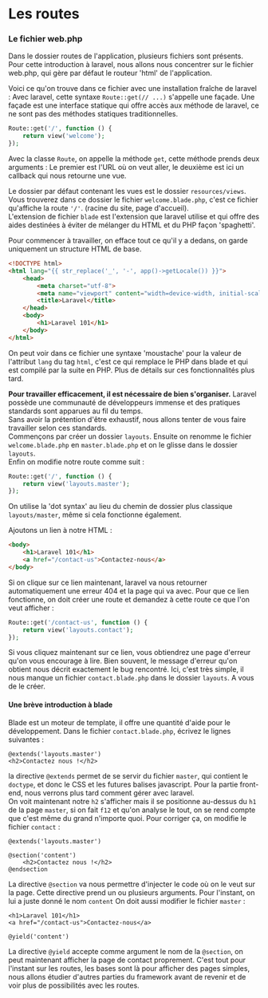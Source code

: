 # Les routes

### Le fichier web.php
Dans le dossier routes de l'application, plusieurs fichiers sont présents.  
Pour cette introduction à laravel, nous allons nous concentrer sur le fichier web.php, qui gère par défaut le routeur 'html' de l'application. 

Voici ce qu'on trouve dans ce fichier avec une installation fraîche de laravel :
Avec laravel, cette syntaxe `Route::get(// ...)` s'appelle une façade. Une façade est une interface statique qui offre accès aux méthode de laravel, ce ne sont pas des méthodes statiques traditionnelles.
```php
Route::get('/', function () {
    return view('welcome');
});
```
Avec la classe `Route`, on appelle la méthode `get`, cette méthode prends deux arguments :
Le premier est l'URL où on veut aller, le deuxième est ici un callback qui nous retourne une vue.

Le dossier par défaut contenant les vues est le dossier `resources/views`.   
Vous trouverez dans ce dossier le fichier `welcome.blade.php`, c'est ce fichier qu'affiche la route `'/'`. (racine du site, page d'accueil).  
L'extension de fichier `blade` est l'extension que laravel utilise et qui offre des aides destinées à éviter de mélanger du HTML et du PHP façon 'spaghetti'.  

Pour commencer à travailler, on efface tout ce qu'il y a dedans, on garde uniquement un structure HTML de base.
```html
<!DOCTYPE html>
<html lang="{{ str_replace('_', '-', app()->getLocale()) }}">
    <head>
        <meta charset="utf-8">
        <meta name="viewport" content="width=device-width, initial-scale=1">
        <title>Laravel</title>
    </head>
    <body>
        <h1>Laravel 101</h1>
    </body>
</html>
```
On peut voir dans ce fichier une syntaxe 'moustache' pour la valeur de l'attribut `lang` du tag `html`, c'est ce qui remplace le PHP dans blade et qui est compilé par la suite en PHP. Plus de détails sur ces fonctionnalités plus tard.

**Pour travailler efficacement, il est nécessaire de bien s'organiser.**
Laravel possède une communauté de développeurs immense et des pratiques standards sont apparues au fil du temps.  
Sans avoir la prétention d'être exhaustif, nous allons tenter de vous faire travailler selon ces standards.  
Commençons par créer un dossier `layouts`.
Ensuite on renomme le fichier `welcome.blade.php` en `master.blade.php` et on le glisse dans le dossier `layouts`.  
Enfin on modifie notre route comme suit :
```php
Route::get('/', function () {
    return view('layouts.master');
});
```
On utilise la 'dot syntax' au lieu du chemin de dossier plus classique `layouts/master`, même si cela fonctionne également.  

Ajoutons un lien à notre HTML :
```html
<body>
    <h1>Laravel 101</h1>
    <a href="/contact-us">Contactez-nous</a>
</body>
```
Si on clique sur ce lien maintenant, laravel va nous retourner automatiquement une erreur 404 et la page qui va avec.
Pour que ce lien fonctionne, on doit créer une route et demandez à cette route ce que l'on veut afficher :
```php
Route::get('/contact-us', function () {
    return view('layouts.contact');
});
```
Si vous cliquez maintenant sur ce lien, vous obtiendrez une page d'erreur qu'on vous encourage à lire. Bien souvent, le message d'erreur qu'on obtient nous décrit exactement le bug rencontré.
Ici, c'est très simple, il nous manque un fichier `contact.blade.php` dans le dossier `layouts`. A vous de le créer. 



#### Une brève introduction à blade
Blade est un moteur de template, il offre une quantité d'aide pour le développement.
Dans le fichier `contact.blade.php`, écrivez le lignes suivantes :
```blade
@extends('layouts.master')
<h2>Contactez nous !</h2>
```
la directive `@extends` permet de se servir du fichier `master`, qui contient le `doctype`, et donc le CSS et les futures balises javascript. Pour la partie front-end, nous verrons plus tard comment gérer avec laravel.    
On voit maintenant notre `h2` s'afficher mais il se positionne au-dessus du `h1` de la page `master`, si on fait `f12` et qu'on analyse le tout, on se rend compte que c'est même du grand n'importe quoi.
Pour corriger ça, on modifie le fichier `contact` :
```blade
@extends('layouts.master')

@section('content')
    <h2>Contactez nous !</h2>
@endsection
```
La directive `@section` va nous permettre d'injecter le code où on le veut sur la page.
Cette directive prend un ou plusieurs arguments. Pour l'instant, on lui a juste donné le nom `content`
On doit aussi modifier le fichier `master` :
```blade
<h1>Laravel 101</h1>
<a href="/contact-us">Contactez-nous</a>

@yield('content')
```
La directive `@yield` accepte comme argument le nom de la `@section`, on peut maintenant afficher la page de contact proprement.
C'est tout pour l'instant sur les routes, les bases sont là pour afficher des pages simples, nous allons étudier d'autres parties du framework avant de revenir et de voir plus de possibilités avec les routes.
